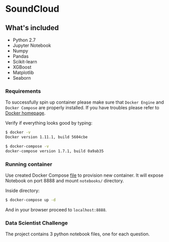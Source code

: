 # SoundCloud

## What's included

- Python 2.7
- Jupyter Notebook
- Numpy
- Pandas
- Scikit-learn
- XGBoost
- Matplotlib
- Seaborn

### Requirements
To successfully spin up container please make sure that `Docker Engine` and `Docker Compose` are properly installed. If you have troubles please refer to [Docker homepage](https://www.docker.com/).

Verify if everything looks good by typing:

```bash
$ docker -v
Docker version 1.11.1, build 5604cbe

$ docker-compose -v
docker-compose version 1.7.1, build 0a9ab35
```

### Running container
Use created Docker Compose [file](docker-compose.yml) to provision new container. It will expose Notebook on port 8888 and mount `notebooks/` directory.

Inside directory:
```bash
$ docker-compose up -d
```

And in your browser proceed to `localhost:8888`.

### Data Scientist Challenge

The project contains 3 python notebook files, one for each question.

